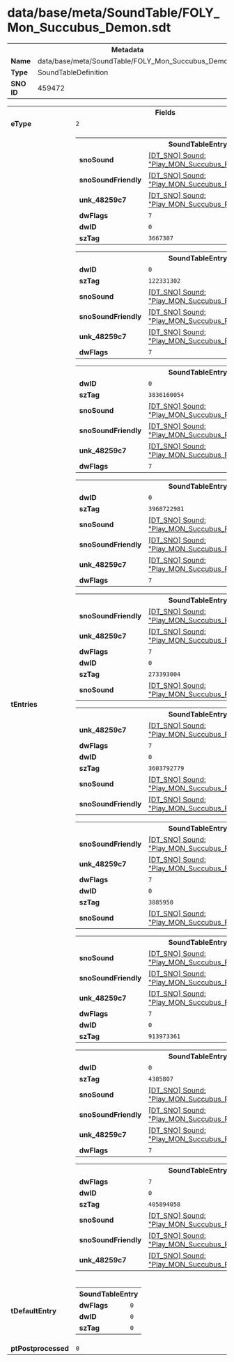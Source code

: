 <h1>data/base/meta/SoundTable/FOLY_Mon_Succubus_Demon.sdt</h1><table><tr><th colspan="100%">Metadata</th></tr><tr><td><b>Name</b></td><td>data/base/meta/SoundTable/FOLY_Mon_Succubus_Demon.sdt</td></tr><tr><td><b>Type</b></td><td>SoundTableDefinition</td></tr><tr><td><b>SNO ID</b></td><td>459472</td></tr></table>

<table><tr><th colspan="100%">Fields</th></tr><tr><td><b>eType</b></td><td><code>2</code></td></tr><tr><td><b>tEntries</b></td><td><table><tr><th colspan="100%">SoundTableEntry</th></tr><tr><td><b>snoSound</b></td><td><a href="..\Sound\Play_MON_Succubus_FOLY_Mvts_Cast_3P.snd">[DT_SNO] Sound: "Play_MON_Succubus_FOLY_Mvts_Cast_3P"</a></td></tr><tr><td><b>snoSoundFriendly</b></td><td><a href="..\Sound\Play_MON_Succubus_FOLY_Mvts_Cast_3P.snd">[DT_SNO] Sound: "Play_MON_Succubus_FOLY_Mvts_Cast_3P"</a></td></tr><tr><td><b>unk_48259c7</b></td><td><a href="..\Sound\Play_MON_Succubus_FOLY_Mvts_Cast_3P.snd">[DT_SNO] Sound: "Play_MON_Succubus_FOLY_Mvts_Cast_3P"</a></td></tr><tr><td><b>dwFlags</b></td><td><code>7</code></td></tr><tr><td><b>dwID</b></td><td><code>0</code></td></tr><tr><td><b>szTag</b></td><td><code>3667307</code></td></tr></table>


<table><tr><th colspan="100%">SoundTableEntry</th></tr><tr><td><b>dwID</b></td><td><code>0</code></td></tr><tr><td><b>szTag</b></td><td><code>122331302</code></td></tr><tr><td><b>snoSound</b></td><td><a href="..\Sound\Play_MON_Succubus_FOLY_Mvts_Death_3P.snd">[DT_SNO] Sound: "Play_MON_Succubus_FOLY_Mvts_Death_3P"</a></td></tr><tr><td><b>snoSoundFriendly</b></td><td><a href="..\Sound\Play_MON_Succubus_FOLY_Mvts_Death_3P.snd">[DT_SNO] Sound: "Play_MON_Succubus_FOLY_Mvts_Death_3P"</a></td></tr><tr><td><b>unk_48259c7</b></td><td><a href="..\Sound\Play_MON_Succubus_FOLY_Mvts_Death_3P.snd">[DT_SNO] Sound: "Play_MON_Succubus_FOLY_Mvts_Death_3P"</a></td></tr><tr><td><b>dwFlags</b></td><td><code>7</code></td></tr></table>


<table><tr><th colspan="100%">SoundTableEntry</th></tr><tr><td><b>dwID</b></td><td><code>0</code></td></tr><tr><td><b>szTag</b></td><td><code>3836160054</code></td></tr><tr><td><b>snoSound</b></td><td><a href="..\Sound\Play_MON_Succubus_FOLY_Mvts_Death_3P.snd">[DT_SNO] Sound: "Play_MON_Succubus_FOLY_Mvts_Death_3P"</a></td></tr><tr><td><b>snoSoundFriendly</b></td><td><a href="..\Sound\Play_MON_Succubus_FOLY_Mvts_Death_3P.snd">[DT_SNO] Sound: "Play_MON_Succubus_FOLY_Mvts_Death_3P"</a></td></tr><tr><td><b>unk_48259c7</b></td><td><a href="..\Sound\Play_MON_Succubus_FOLY_Mvts_Death_3P.snd">[DT_SNO] Sound: "Play_MON_Succubus_FOLY_Mvts_Death_3P"</a></td></tr><tr><td><b>dwFlags</b></td><td><code>7</code></td></tr></table>


<table><tr><th colspan="100%">SoundTableEntry</th></tr><tr><td><b>dwID</b></td><td><code>0</code></td></tr><tr><td><b>szTag</b></td><td><code>3968722981</code></td></tr><tr><td><b>snoSound</b></td><td><a href="..\Sound\Play_MON_Succubus_FOLY_Mvts_GetHit_3P.snd">[DT_SNO] Sound: "Play_MON_Succubus_FOLY_Mvts_GetHit_3P"</a></td></tr><tr><td><b>snoSoundFriendly</b></td><td><a href="..\Sound\Play_MON_Succubus_FOLY_Mvts_GetHit_3P.snd">[DT_SNO] Sound: "Play_MON_Succubus_FOLY_Mvts_GetHit_3P"</a></td></tr><tr><td><b>unk_48259c7</b></td><td><a href="..\Sound\Play_MON_Succubus_FOLY_Mvts_GetHit_3P.snd">[DT_SNO] Sound: "Play_MON_Succubus_FOLY_Mvts_GetHit_3P"</a></td></tr><tr><td><b>dwFlags</b></td><td><code>7</code></td></tr></table>


<table><tr><th colspan="100%">SoundTableEntry</th></tr><tr><td><b>snoSoundFriendly</b></td><td><a href="..\Sound\Play_MON_Succubus_FOLY_Mvts_GetHit_3P.snd">[DT_SNO] Sound: "Play_MON_Succubus_FOLY_Mvts_GetHit_3P"</a></td></tr><tr><td><b>unk_48259c7</b></td><td><a href="..\Sound\Play_MON_Succubus_FOLY_Mvts_GetHit_3P.snd">[DT_SNO] Sound: "Play_MON_Succubus_FOLY_Mvts_GetHit_3P"</a></td></tr><tr><td><b>dwFlags</b></td><td><code>7</code></td></tr><tr><td><b>dwID</b></td><td><code>0</code></td></tr><tr><td><b>szTag</b></td><td><code>273393004</code></td></tr><tr><td><b>snoSound</b></td><td><a href="..\Sound\Play_MON_Succubus_FOLY_Mvts_GetHit_3P.snd">[DT_SNO] Sound: "Play_MON_Succubus_FOLY_Mvts_GetHit_3P"</a></td></tr></table>


<table><tr><th colspan="100%">SoundTableEntry</th></tr><tr><td><b>unk_48259c7</b></td><td><a href="..\Sound\Play_MON_Succubus_FOLY_Mvts_Flinch_3P.snd">[DT_SNO] Sound: "Play_MON_Succubus_FOLY_Mvts_Flinch_3P"</a></td></tr><tr><td><b>dwFlags</b></td><td><code>7</code></td></tr><tr><td><b>dwID</b></td><td><code>0</code></td></tr><tr><td><b>szTag</b></td><td><code>3603792779</code></td></tr><tr><td><b>snoSound</b></td><td><a href="..\Sound\Play_MON_Succubus_FOLY_Mvts_Flinch_3P.snd">[DT_SNO] Sound: "Play_MON_Succubus_FOLY_Mvts_Flinch_3P"</a></td></tr><tr><td><b>snoSoundFriendly</b></td><td><a href="..\Sound\Play_MON_Succubus_FOLY_Mvts_Flinch_3P.snd">[DT_SNO] Sound: "Play_MON_Succubus_FOLY_Mvts_Flinch_3P"</a></td></tr></table>


<table><tr><th colspan="100%">SoundTableEntry</th></tr><tr><td><b>snoSoundFriendly</b></td><td><a href="..\Sound\Play_MON_Succubus_FOLY_Mvts_Idle_3P.snd">[DT_SNO] Sound: "Play_MON_Succubus_FOLY_Mvts_Idle_3P"</a></td></tr><tr><td><b>unk_48259c7</b></td><td><a href="..\Sound\Play_MON_Succubus_FOLY_Mvts_Idle_3P.snd">[DT_SNO] Sound: "Play_MON_Succubus_FOLY_Mvts_Idle_3P"</a></td></tr><tr><td><b>dwFlags</b></td><td><code>7</code></td></tr><tr><td><b>dwID</b></td><td><code>0</code></td></tr><tr><td><b>szTag</b></td><td><code>3885950</code></td></tr><tr><td><b>snoSound</b></td><td><a href="..\Sound\Play_MON_Succubus_FOLY_Mvts_Idle_3P.snd">[DT_SNO] Sound: "Play_MON_Succubus_FOLY_Mvts_Idle_3P"</a></td></tr></table>


<table><tr><th colspan="100%">SoundTableEntry</th></tr><tr><td><b>snoSound</b></td><td><a href="..\Sound\Play_MON_Succubus_FOLY_Mvts_Evade_3P.snd">[DT_SNO] Sound: "Play_MON_Succubus_FOLY_Mvts_Evade_3P"</a></td></tr><tr><td><b>snoSoundFriendly</b></td><td><a href="..\Sound\Play_MON_Succubus_FOLY_Mvts_Evade_3P.snd">[DT_SNO] Sound: "Play_MON_Succubus_FOLY_Mvts_Evade_3P"</a></td></tr><tr><td><b>unk_48259c7</b></td><td><a href="..\Sound\Play_MON_Succubus_FOLY_Mvts_Evade_3P.snd">[DT_SNO] Sound: "Play_MON_Succubus_FOLY_Mvts_Evade_3P"</a></td></tr><tr><td><b>dwFlags</b></td><td><code>7</code></td></tr><tr><td><b>dwID</b></td><td><code>0</code></td></tr><tr><td><b>szTag</b></td><td><code>913973361</code></td></tr></table>


<table><tr><th colspan="100%">SoundTableEntry</th></tr><tr><td><b>dwID</b></td><td><code>0</code></td></tr><tr><td><b>szTag</b></td><td><code>4385807</code></td></tr><tr><td><b>snoSound</b></td><td><a href="..\Sound\Play_MON_Succubus_FOLY_Wing_Flap_Small_3P.snd">[DT_SNO] Sound: "Play_MON_Succubus_FOLY_Wing_Flap_Small_3P"</a></td></tr><tr><td><b>snoSoundFriendly</b></td><td><a href="..\Sound\Play_MON_Succubus_FOLY_Wing_Flap_Small_3P.snd">[DT_SNO] Sound: "Play_MON_Succubus_FOLY_Wing_Flap_Small_3P"</a></td></tr><tr><td><b>unk_48259c7</b></td><td><a href="..\Sound\Play_MON_Succubus_FOLY_Wing_Flap_Small_3P.snd">[DT_SNO] Sound: "Play_MON_Succubus_FOLY_Wing_Flap_Small_3P"</a></td></tr><tr><td><b>dwFlags</b></td><td><code>7</code></td></tr></table>


<table><tr><th colspan="100%">SoundTableEntry</th></tr><tr><td><b>dwFlags</b></td><td><code>7</code></td></tr><tr><td><b>dwID</b></td><td><code>0</code></td></tr><tr><td><b>szTag</b></td><td><code>405894058</code></td></tr><tr><td><b>snoSound</b></td><td><a href="..\Sound\Play_MON_Succubus_FOLY_Whoosh_Evade_3P.snd">[DT_SNO] Sound: "Play_MON_Succubus_FOLY_Whoosh_Evade_3P"</a></td></tr><tr><td><b>snoSoundFriendly</b></td><td><a href="..\Sound\Play_MON_Succubus_FOLY_Whoosh_Evade_3P.snd">[DT_SNO] Sound: "Play_MON_Succubus_FOLY_Whoosh_Evade_3P"</a></td></tr><tr><td><b>unk_48259c7</b></td><td><a href="..\Sound\Play_MON_Succubus_FOLY_Whoosh_Evade_3P.snd">[DT_SNO] Sound: "Play_MON_Succubus_FOLY_Whoosh_Evade_3P"</a></td></tr></table>


</td></tr><tr><td><b>tDefaultEntry</b></td><td><table><tr><th colspan="100%">SoundTableEntry</th></tr><tr><td><b>dwFlags</b></td><td><code>0</code></td></tr><tr><td><b>dwID</b></td><td><code>0</code></td></tr><tr><td><b>szTag</b></td><td><code>0</code></td></tr></table>

</td></tr><tr><td><b>ptPostprocessed</b></td><td><code>0</code></td></tr></table>

